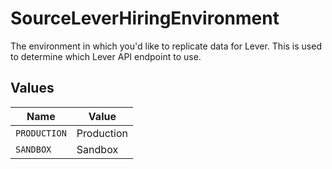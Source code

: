 # SourceLeverHiringEnvironment

The environment in which you'd like to replicate data for Lever. This is used to determine which Lever API endpoint to use.


## Values

| Name         | Value        |
| ------------ | ------------ |
| `PRODUCTION` | Production   |
| `SANDBOX`    | Sandbox      |